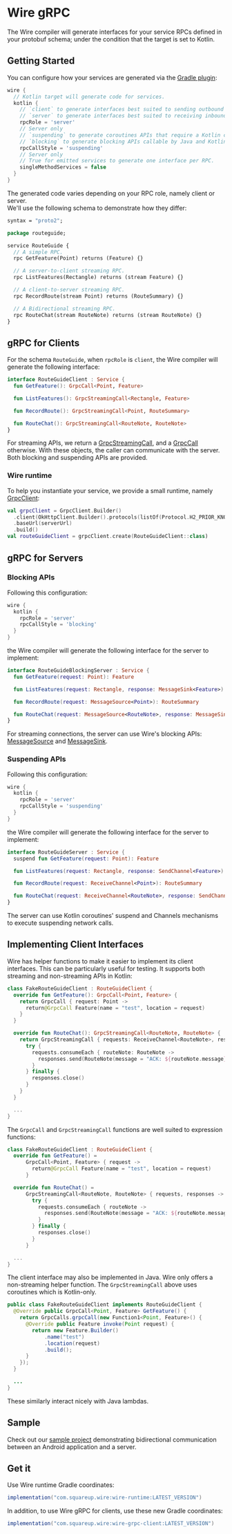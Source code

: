 Wire gRPC
=========

The Wire compiler will generate interfaces for your service RPCs defined in your protobuf schema;
under the condition that the target is set to Kotlin.

Getting Started
---------------

You can configure how your services are generated via the [Gradle plugin][gradlePlugin]:

```groovy
wire {
  // Kotlin target will generate code for services.
  kotlin {
    // `client` to generate interfaces best suited to sending outbound calls.
    // `server` to generate interfaces best suited to receiving inbound calls.
    rpcRole = 'server'
    // Server only
    // `suspending` to generate coroutines APIs that require a Kotlin coroutines context.
    // `blocking` to generate blocking APIs callable by Java and Kotlin.
    rpcCallStyle = 'suspending'
    // Server only
    // True for emitted services to generate one interface per RPC. 
    singleMethodServices = false
  }
}
```

The generated code varies depending on your RPC role, namely client or server.  
We'll use the following schema to demonstrate how they differ:

```proto
syntax = "proto2";

package routeguide;

service RouteGuide {
  // A simple RPC.
  rpc GetFeature(Point) returns (Feature) {}

  // A server-to-client streaming RPC.
  rpc ListFeatures(Rectangle) returns (stream Feature) {}

  // A client-to-server streaming RPC.
  rpc RecordRoute(stream Point) returns (RouteSummary) {}

  // A Bidirectional streaming RPC.
  rpc RouteChat(stream RouteNote) returns (stream RouteNote) {}
}
```

gRPC for Clients
----------------
For the schema `RouteGuide`, when `rpcRole` is `client`, the Wire compiler will generate the
following interface:
```kotlin
interface RouteGuideClient : Service {
  fun GetFeature(): GrpcCall<Point, Feature>

  fun ListFeatures(): GrpcStreamingCall<Rectangle, Feature>

  fun RecordRoute(): GrpcStreamingCall<Point, RouteSummary>

  fun RouteChat(): GrpcStreamingCall<RouteNote, RouteNote>
}
```

For streaming APIs, we return a [GrpcStreamingCall][grpcStreamingCall], and a [GrpcCall][grpcCall]
otherwise. With these objects, the caller can communicate with the server. Both blocking and
suspending APIs are provided.

### Wire runtime

To help you instantiate your service, we provide a small runtime, namely
[GrpcClient][grpcClient]:

```kotlin
val grpcClient = GrpcClient.Builder()
  .client(OkHttpClient.Builder().protocols(listOf(Protocol.H2_PRIOR_KNOWLEDGE)).build())
  .baseUrl(serverUrl)
  .build()
val routeGuideClient = grpcClient.create(RouteGuideClient::class)
``` 

gRPC for Servers
----------------

### Blocking APIs

Following this configuration:
```groovy
wire {
  kotlin {
    rpcRole = 'server'
    rpcCallStyle = 'blocking'
  }
}
```
the Wire compiler will generate the following interface for the server to implement:
```kotlin
interface RouteGuideBlockingServer : Service {
  fun GetFeature(request: Point): Feature

  fun ListFeatures(request: Rectangle, response: MessageSink<Feature>)

  fun RecordRoute(request: MessageSource<Point>): RouteSummary

  fun RouteChat(request: MessageSource<RouteNote>, response: MessageSink<RouteNote>)
}
```
For streaming connections, the server can use Wire's blocking APIs: [MessageSource][messageSource]
and [MessageSink][messageSink].

### Suspending APIs

Following this configuration:
```groovy
wire {
  kotlin {
    rpcRole = 'server'
    rpcCallStyle = 'suspending'
  }
}
```
the Wire compiler will generate the following interface for the server to implement:
```kotlin
interface RouteGuideServer : Service {
  suspend fun GetFeature(request: Point): Feature

  fun ListFeatures(request: Rectangle, response: SendChannel<Feature>)

  fun RecordRoute(request: ReceiveChannel<Point>): RouteSummary

  fun RouteChat(request: ReceiveChannel<RouteNote>, response: SendChannel<RouteNote>)
}
```
The server can use Kotlin coroutines' suspend and Channels mechanisms to execute suspending network
calls.

Implementing Client Interfaces
------------------------------

Wire has helper functions to make it easier to implement its client interfaces. This can be
particularly useful for testing. It supports both streaming and non-streaming APIs in Kotlin:

```kotlin
class FakeRouteGuideClient : RouteGuideClient {
  override fun GetFeature(): GrpcCall<Point, Feature> {
    return GrpcCall { request: Point ->
      return@GrpcCall Feature(name = "test", location = request)
    }
  }

  override fun RouteChat(): GrpcStreamingCall<RouteNote, RouteNote> {
    return GrpcStreamingCall { requests: ReceiveChannel<RouteNote>, responses: SendChannel<RouteNote> ->
      try {
        requests.consumeEach { routeNote: RouteNote ->
          responses.send(RouteNote(message = "ACK: ${routeNote.message}"))
        }
      } finally {
        responses.close()
      }
    }
  }

  ...
}
```

The `GrpcCall` and `GrpcStreamingCall` functions are well suited to expression functions:

```kotlin
class FakeRouteGuideClient : RouteGuideClient {
  override fun GetFeature() =
      GrpcCall<Point, Feature> { request ->
        return@GrpcCall Feature(name = "test", location = request)
      }

  override fun RouteChat() =
      GrpcStreamingCall<RouteNote, RouteNote> { requests, responses ->
        try {
          requests.consumeEach { routeNote ->
            responses.send(RouteNote(message = "ACK: ${routeNote.message}"))
          }
        } finally {
          responses.close()
        }
      }

  ...
}
```

The client interface may also be implemented in Java. Wire only offers a non-streaming helper
function. The `GrpcStreamingCall` above uses coroutines which is Kotlin-only.

```java
public class FakeRouteGuideClient implements RouteGuideClient {
  @Override public GrpcCall<Point, Feature> GetFeature() {
    return GrpcCalls.grpcCall(new Function1<Point, Feature>() {
      @Override public Feature invoke(Point request) {
        return new Feature.Builder()
            .name("test")
            .location(request)
            .build();
      }
    });
  }

  ...
}
```

These similarly interact nicely with Java lambdas.


Sample
------

Check out our [sample project][sampleProject] demonstrating bidirectional communication between an
Android application and a server.

Get it
------

Use Wire runtime Gradle coordinates:
```groovy
implementation("com.squareup.wire:wire-runtime:LATEST_VERSION")
```

In addition, to use Wire gRPC for clients, use these new Gradle coordinates:

```groovy
implementation("com.squareup.wire:wire-grpc-client:LATEST_VERSION")
```    

 [gradlePlugin]: https://square.github.io/wire/wire_compiler/
 [grpcCall]: https://square.github.io/wire/3.x/wire-grpc-client/com.squareup.wire/-grpc-call/
 [grpcClient]: https://square.github.io/wire/3.x/wire-grpc-client/com.squareup.wire/-grpc-client/
 [grpcStreamingCall]: https://square.github.io/wire/3.x/wire-grpc-client/com.squareup.wire/-grpc-streaming-call/
 [messageSink]: https://square.github.io/wire/3.x/wire-runtime/com.squareup.wire/-message-sink/
 [messageSource]: https://square.github.io/wire/3.x/wire-runtime/com.squareup.wire/-message-source/
 [sampleProject]: https://github.com/square/wire/tree/master/samples/wire-grpc-sample
